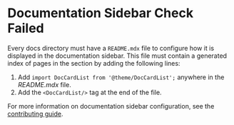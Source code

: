 # Documentation Sidebar Check Failed

Every docs directory must have a `README.mdx` file to configure how it is displayed in the documentation sidebar. This file must contain a generated index of pages in the section by adding the following lines:

1. Add `import DocCardList from '@theme/DocCardList';` anywhere in the *README.mdx* file.
2. Add the `<DocCardList/>` tag at the end of the file.

For more information on documentation sidebar configuration, see the [contributing guide](https://github.com/apache/ozone-site/blob/HDDS-9225-website-v2/CONTRIBUTING.md#documentation-sidebar).
